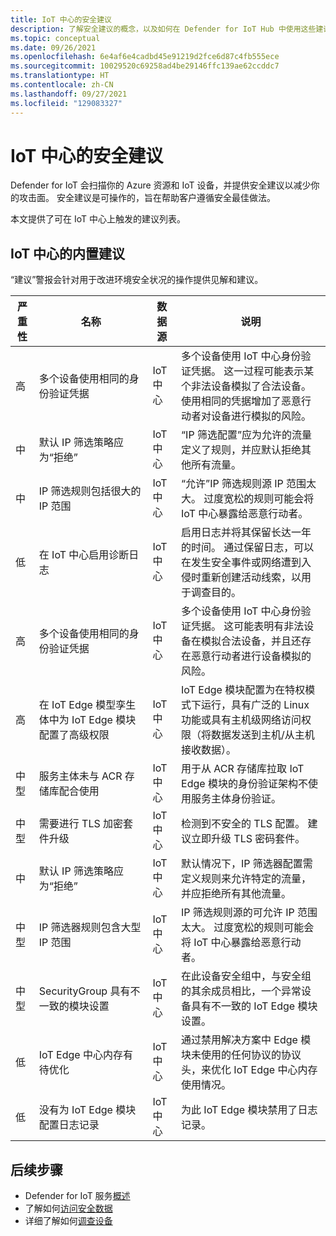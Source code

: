 ```yaml
---
title: IoT 中心的安全建议
description: 了解安全建议的概念，以及如何在 Defender for IoT Hub 中使用这些建议。
ms.topic: conceptual
ms.date: 09/26/2021
ms.openlocfilehash: 6e4af6e4cadbd45e91219d2fce6d87c4fb555ece
ms.sourcegitcommit: 10029520c69258ad4be29146ffc139ae62ccddc7
ms.translationtype: HT
ms.contentlocale: zh-CN
ms.lasthandoff: 09/27/2021
ms.locfileid: "129083327"
---
```

# <a name="security-recommendations-for-iot-hub"></a>IoT 中心的安全建议

Defender for IoT 会扫描你的 Azure 资源和 IoT 设备，并提供安全建议以减少你的攻击面。
安全建议是可操作的，旨在帮助客户遵循安全最佳做法。

本文提供了可在 IoT 中心上触发的建议列表。

## <a name="built-in-recommendations-in-iot-hub"></a>IoT 中心的内置建议

“建议”警报会针对用于改进环境安全状况的操作提供见解和建议。

| 严重性 | 名称 | 数据源 | 说明 |
|--|--|--|--|
| 高 | 多个设备使用相同的身份验证凭据 | IoT 中心 | 多个设备使用 IoT 中心身份验证凭据。 这一过程可能表示某个非法设备模拟了合法设备。 使用相同的凭据增加了恶意行动者对设备进行模拟的风险。 |
| 中 | 默认 IP 筛选策略应为“拒绝” | IoT 中心 | “IP 筛选配置”应为允许的流量定义了规则，并应默认拒绝其他所有流量。 |
| 中 | IP 筛选规则包括很大的 IP 范围 | IoT 中心 | “允许”IP 筛选规则源 IP 范围太大。 过度宽松的规则可能会将 IoT 中心暴露给恶意行动者。 |
| 低 | 在 IoT 中心启用诊断日志 | IoT 中心 | 启用日志并将其保留长达一年的时间。 通过保留日志，可以在发生安全事件或网络遭到入侵时重新创建活动线索，以用于调查目的。 |
| 高 | 多个设备使用相同的身份验证凭据 | IoT 中心 | 多个设备使用 IoT 中心身份验证凭据。 这可能表明有非法设备在模拟合法设备，并且还存在恶意行动者进行设备模拟的风险。 |
| 高 | 在 IoT Edge 模型孪生体中为 IoT Edge 模块配置了高级权限 | IoT 中心 | IoT Edge 模块配置为在特权模式下运行，具有广泛的 Linux 功能或具有主机级网络访问权限（将数据发送到主机/从主机接收数据）。 |
| 中型 | 服务主体未与 ACR 存储库配合使用 | IoT 中心 | 用于从 ACR 存储库拉取 IoT Edge 模块的身份验证架构不使用服务主体身份验证。 |
| 中型 | 需要进行 TLS 加密套件升级 | IoT 中心 | 检测到不安全的 TLS 配置。 建议立即升级 TLS 密码套件。 |
| 中 | 默认 IP 筛选策略应为“拒绝” | IoT 中心 | 默认情况下，IP 筛选器配置需定义规则来允许特定的流量，并应拒绝所有其他流量。 |
| 中型 | IP 筛选器规则包含大型 IP 范围 | IoT 中心 | IP 筛选规则源的可允许 IP 范围太大。 过度宽松的规则可能会将 IoT 中心暴露给恶意行动者。 |
| 中型 | SecurityGroup 具有不一致的模块设置 | IoT 中心 | 在此设备安全组中，与安全组的其余成员相比，一个异常设备具有不一致的 IoT Edge 模块设置。 |
| 低 | IoT Edge 中心内存有待优化 | IoT 中心 | 通过禁用解决方案中 Edge 模块未使用的任何协议的协议头，来优化 IoT Edge 中心内存使用情况。 |
| 低 | 没有为 IoT Edge 模块配置日志记录 | IoT 中心 | 为此 IoT Edge 模块禁用了日志记录。 |

## <a name="next-steps"></a>后续步骤

- Defender for IoT 服务[概述](overview.md)
- 了解如何[访问安全数据](how-to-security-data-access.md)
- 详细了解如何[调查设备](how-to-investigate-device.md)
